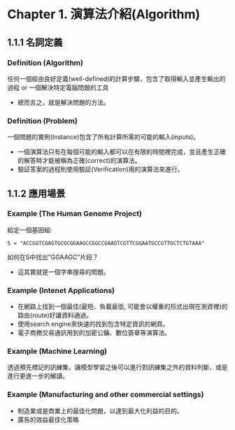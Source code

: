 # Chapter 1. 演算法介紹(Algorithm)

## 1.1.1 名詞定義
### Definition (Algorithm)
任何一個經由良好定義(well-defined)的計算步驟，包含了取得輸入並產生輸出的過程
or 
一個解決特定電腦問題的工具

- 總而言之，就是解決問題的方法。

### Definition (Problem)
一個問題的實例(Instance)包含了所有計算所需的可能的輸入(inputs)。
- 一個演算法只有在每個可能的輸入都可以在有限的時間裡完成，並且產生正確的解答時才能被稱為正確(correct)的演算法。
- 驗証答案的過程則使用驗証(Verification)用的演算法來進行。

## 1.1.2 應用場景
### Example (The Human Genome Project)
給定一個基因組:
```
S = "ACCGGTCGAGTGCGCGGAAGCCGGCCGAAGTCGTTCGGAATGCCGTTGCTCTGTAAA"
```
如何在S中找出"GGAAGC"片段？
- 這其實就是一個字串搜尋的問題。

### Example (Intenet Applications)
- 在網路上找到一個最佳(最短、負載最低, 可能會以權重的形式出現在測資裡)的路由(route)好讓資料通過。
- 使用search engine來快速的找到包含特定資訊的網頁。
- 電子商務交易通訊用到的加密公鑰、數位簽章等演算法。

### Example (Machine Learning)
透過預先標記的訊練集，讓模型學習之後可以進行對訊練集之外的資料判斷，或是進行更進一步的解讀。

### Example (Manufacturing and other commercial settings)
- 制造業或是商業上的最佳化問題，以達到最大化利益的目的。
- 廣告的效益最佳化策略

